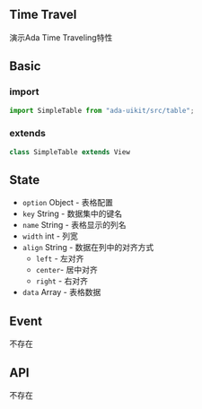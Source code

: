 ## Time Travel

演示Ada Time Traveling特性

<div class="ada-module" data-type="entries/benchmark.js"></div>

## Basic

### import

```javascript
import SimpleTable from "ada-uikit/src/table";
```

### extends

```javascript
class SimpleTable extends View
```

## State

- `option` Object - 表格配置
 - `key` String - 数据集中的键名
 - `name` String - 表格显示的列名
 - `width` int - 列宽
 - `align` String - 数据在列中的对齐方式
   - `left` - 左对齐
   - `center`- 居中对齐
   - `right` - 右对齐
- `data` Array - 表格数据

## Event

不存在

## API

不存在

